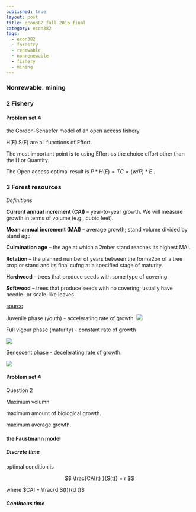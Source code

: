 ```yaml
---
published: true
layout: post
title: econ382 fall 2016 final
category: econ382
tags:
  - econ382
  - forestry
  - renewable
  - nonrenewable
  - fishery
  - mining
---
```



### Nonrewable: mining


### 2 Fishery 

#### Problem set 4



the Gordon-Schaefer model of an open access fishery.



H(E)  S(E) are all functions of Effort. 

The most important point is to using Effort as the choice effort other than the H or Quantity. 

The Open access optimal result is $P*H(E) = TC = (w/P)* E$ .






### 3 Forest resources



_Definitions_ 

**Current annual increment (CAI)** – year-to-year growth. We will
measure growth in terms of volume (e.g., cubic feet).

**Mean annual increment (MAI)** – average growth; stand volume
divided by stand age.

**Culmination age** – the age at which a 2mber stand reaches its
highest MAI.

**Rotation** – the planned number of years between the forma2on
of a tree crop or stand and its final cufng at a specified stage of
maturity.

**Hardwood** – trees that produce seeds with some type of covering.

**Softwood** – trees that produce seeds with no covering; usually
have needle- or scale-like leaves.

[source](http://fennerschool-associated.anu.edu.au/mensuration/BrackandWood1998/T_GROWTH.HTM)

Juvenile phase (youth) - accelerating rate of growth.
![](http://fennerschool-associated.anu.edu.au/mensuration/BrackandWood1998/g/juvenile.GIF)


Full vigour phase (maturity) - constant rate of growth

![](http://fennerschool-associated.anu.edu.au/mensuration/BrackandWood1998/g/mature.GIF)



Senescent phase - decelerating rate of growth.


![](http://fennerschool-associated.anu.edu.au/mensuration/BrackandWood1998/g/senescen.GIF)


#### Problem set 4 

Question 2

Maximum volumn

maximum amount of biological growth. 

maximum average growth.




#### the Faustmann model

##### Discrete time
optimal condition is 

$$ \frac{CAI(t) }{S(t)} = r   $$

where $CAI = \frac{d S(t)}{d t}$

##### Continous time








